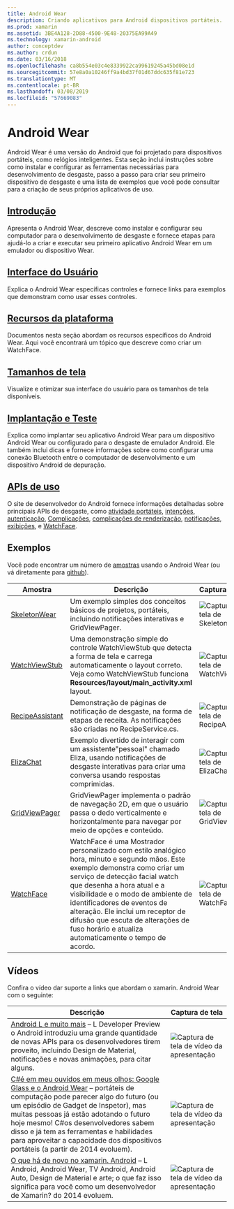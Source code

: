 ```yaml
---
title: Android Wear
description: Criando aplicativos para Android dispositivos portáteis.
ms.prod: xamarin
ms.assetid: 3BE4A128-2D88-4500-9E48-20375EA99A49
ms.technology: xamarin-android
author: conceptdev
ms.author: crdun
ms.date: 03/16/2018
ms.openlocfilehash: ca8b554e03c4e8339922ca99619245a45bd08e1d
ms.sourcegitcommit: 57e8a0a10246ff9a4bd37f01d67ddc635f81e723
ms.translationtype: MT
ms.contentlocale: pt-BR
ms.lasthandoff: 03/08/2019
ms.locfileid: "57669083"
---
```

# <a name="android-wear"></a>Android Wear

Android Wear é uma versão do Android que foi projetado para dispositivos portáteis, como relógios inteligentes. Esta seção inclui instruções sobre como instalar e configurar as ferramentas necessárias para desenvolvimento de desgaste, passo a passo para criar seu primeiro dispositivo de desgaste e uma lista de exemplos que você pode consultar para a criação de seus próprios aplicativos de uso.

##  <a name="getting-startedandroidwearget-startedindexmd"></a>[Introdução](~/android/wear/get-started/index.md)

Apresenta o Android Wear, descreve como instalar e configurar seu computador para o desenvolvimento de desgaste e fornece etapas para ajudá-lo a criar e executar seu primeiro aplicativo Android Wear em um emulador ou dispositivo Wear.

##  <a name="user-interfaceandroidwearuser-interfaceindexmd"></a>[Interface do Usuário](~/android/wear/user-interface/index.md)

Explica o Android Wear específicas controles e fornece links para exemplos que demonstram como usar esses controles.

##  <a name="platform-featuresandroidwearplatformindexmd"></a>[Recursos da plataforma](~/android/wear/platform/index.md)

Documentos nesta seção abordam os recursos específicos do Android Wear. Aqui você encontrará um tópico que descreve como criar um WatchFace.

##  <a name="screen-sizesandroidwearscreen-sizesmd"></a>[Tamanhos de tela](~/android/wear/screen-sizes.md)

Visualize e otimizar sua interface do usuário para os tamanhos de tela disponíveis.

##  <a name="deployment--testingandroidweardeploy-testindexmd"></a>[Implantação e Teste](~/android/wear/deploy-test/index.md)

Explica como implantar seu aplicativo Android Wear para um dispositivo Android Wear ou configurado para o desgaste de emulador Android. Ele também inclui dicas e fornece informações sobre como configurar uma conexão Bluetooth entre o computador de desenvolvimento e um dispositivo Android de depuração.

##  <a name="wear-apishttpsdeveloperandroidcomreferenceandroidsupportwearable"></a>[APIs de uso](https://developer.android.com/reference/android/support/wearable)

O site de desenvolvedor do Android fornece informações detalhadas sobre principais APIs de desgaste, como [atividade portáteis](https://developer.android.com/reference/android/support/wearable/activity/package-summary.html), [intenções](https://developer.android.com/reference/com/google/android/wearable/intent/package-summary.html), [autenticação](https://developer.android.com/reference/android/support/wearable/authentication/package-summary.html), [ Complicações](https://developer.android.com/reference/android/support/wearable/complications/package-summary.html), [complicações de renderização](https://developer.android.com/reference/android/support/wearable/complications/rendering/package-summary.html), [notificações](https://developer.android.com/reference/android/support/wearable/notifications/package-summary.html), [exibições](https://developer.android.com/reference/android/support/wearable/view/package-summary.html), e [WatchFace](https://developer.android.com/reference/android/support/wearable/watchface/package-summary.html).



## <a name="samples"></a>Exemplos

Você pode encontrar um número de [amostras](https://developer.xamarin.com/samples/android/Android%20Wear/) usando o Android Wear (ou vá diretamente para [github](https://github.com/xamarin/monodroid-samples/tree/master/wear)). 

|Amostra|Descrição|Captura de tela|
|--- |--- |--- |
|[SkeletonWear](https://developer.xamarin.com/samples/SkeletonWear/)|Um exemplo simples dos conceitos básicos de projetos, portáteis, incluindo notificações interativas e GridViewPager.|![Captura de tela de Skeletonwear](images/skeleton.png)|
|[WatchViewStub](https://developer.xamarin.com/samples/WatchViewStub/)|Uma demonstração simple do controle WatchViewStub que detecta a forma de tela e carrega automaticamente o layout correto.  Veja como WatchViewStub funciona **Resources/layout/main_activity.xml** layout.|![Captura de tela de WatchViewStub](images/watchview.png)|
|[RecipeAssistant](https://developer.xamarin.com/samples/RecipeAssistant/)|Demonstração de páginas de notificação de desgaste, na forma de etapas de receita. As notificações são criadas no RecipeService.cs.|![Captura de tela de RecipeAssistant](images/recipeassist.png)|
|[ElizaChat](https://developer.xamarin.com/samples/ElizaChat/)|Exemplo divertido de interagir com um assistente"pessoal" chamado Eliza, usando notificações de desgaste interativas para criar uma conversa usando respostas comprimidas.|![Captura de tela de ElizaChat](images/eliza.png)|
|[GridViewPager](https://developer.xamarin.com/samples/GridViewPager/)|GridViewPager implementa o padrão de navegação 2D, em que o usuário passa o dedo verticalmente e horizontalmente para navegar por meio de opções e conteúdo.|![Captura de tela de GridViewPager](images/gridviewpager.png)|
|[WatchFace](https://developer.xamarin.com/samples/monodroid/wear/WatchFace)|WatchFace é uma Mostrador personalizado com estilo analógico hora, minuto e segundo mãos. Este exemplo demonstra como criar um serviço de detecção facial watch que desenha a hora atual e a visibilidade e o modo de ambiente de identificadores de eventos de alteração. Ele inclui um receptor de difusão que escuta de alterações de fuso horário e atualiza automaticamente o tempo de acordo.|![Captura de tela de WatchFace](images/gridviewpager.png)|


##  <a name="videos"></a>Vídeos

Confira o vídeo dar suporte a links que abordam o xamarin. Android Wear com o seguinte:

|Descrição|Captura de tela|
|--- |--- |
|[Android L e muito mais](https://blog.xamarin.com/webinar-recording-android-l-and-so-much-more/) &ndash; L Developer Preview o Android introduziu uma grande quantidade de novas APIs para os desenvolvedores tirem proveito, incluindo Design de Material, notificações e novas animações, para citar alguns.|![Captura de tela de vídeo da apresentação](images/video-android-l.png)|
|[C#é em meu ouvidos em meus olhos: Google Glass e o Android Wear](https://www.youtube.com/watch?v=80H8tXByZQc) &ndash; portáteis de computação pode parecer algo do futuro (ou um episódio de Gadget de Inspetor), mas muitas pessoas já estão adotando o futuro hoje mesmo! C#os desenvolvedores sabem disso e já tem as ferramentas e habilidades para aproveitar a capacidade dos dispositivos portáteis (a partir de 2014 evoluem).|![Captura de tela de vídeo da apresentação](images/video-eyes-ears.png)|
|[O que há de novo no xamarin. Android](https://www.youtube.com/watch?v=Gpqc2XZIQfU) &ndash; L Android, Android Wear, TV Android, Android Auto, Design de Material e arte; o que faz isso significa para você como um desenvolvedor de Xamarin? do 2014 evoluem.|![Captura de tela de vídeo da apresentação](Images/video-whats-new.png)|


<!--

March 18
https://blog.xamarin.com/android-wear/

August 14
https://blog.xamarin.com/android-l-developer-preview-android-wear-support/

August 27
https://blog.xamarin.com/tips-for-your-first-android-wear-app/

Watch Face
https://github.com/Redth/Xamarin.Wear.WatchFace
-->
